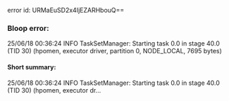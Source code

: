 error id: URMaEuSD2x4IjEZARHbouQ==
### Bloop error:

25/06/18 00:36:24 INFO TaskSetManager: Starting task 0.0 in stage 40.0 (TID 30) (hpomen, executor driver, partition 0, NODE_LOCAL, 7695 bytes)
#### Short summary: 

25/06/18 00:36:24 INFO TaskSetManager: Starting task 0.0 in stage 40.0 (TID 30) (hpomen, executor dr...